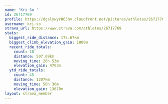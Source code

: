 ```yaml
---
name: 'Kri So '
id: 26717769
profile: https://dgalywyr863hv.cloudfront.net/pictures/athletes/26717769/7761026/14/large.jpg
username: kri-so
strava_url: https://www.strava.com/athletes/26717769
stats:
  biggest_ride_distance: 175.67km
  biggest_climb_elevation_gain: 1809m
  recent_ride_totals:
    count: 18
    distance: 507.69km
    moving_time: 20h 53m
    elevation_gain: 4703m
  ytd_ride_totals:
    count: 45
    distance: 1207km
    moving_time: 50h 36m
    elevation_gain: 13670m
layout: strava_member
--- 
```

